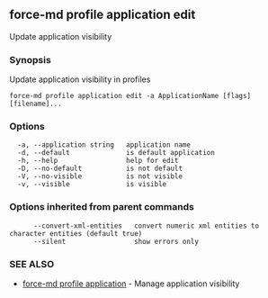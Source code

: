 ## force-md profile application edit

Update application visibility

### Synopsis

Update application visibility in profiles

```
force-md profile application edit -a ApplicationName [flags] [filename]...
```

### Options

```
  -a, --application string   application name
  -d, --default              is default application
  -h, --help                 help for edit
  -D, --no-default           is not default
  -V, --no-visible           is not visible
  -v, --visible              is visible
```

### Options inherited from parent commands

```
      --convert-xml-entities   convert numeric xml entities to character entities (default true)
      --silent                 show errors only
```

### SEE ALSO

* [force-md profile application](force-md_profile_application.md)	 - Manage application visibility


